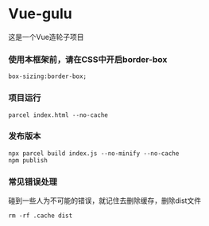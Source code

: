 # Vue-gulu
这是一个Vue造轮子项目

### 使用本框架前，请在CSS中开启border-box

```
box-sizing:border-box;
```

### 项目运行
```
parcel index.html --no-cache
```

### 发布版本
```
npx parcel build index.js --no-minify --no-cache
npm publish
```

### 常见错误处理

碰到一些人为不可能的错误，就记住去删除缓存，删除dist文件
```
rm -rf .cache dist

```
